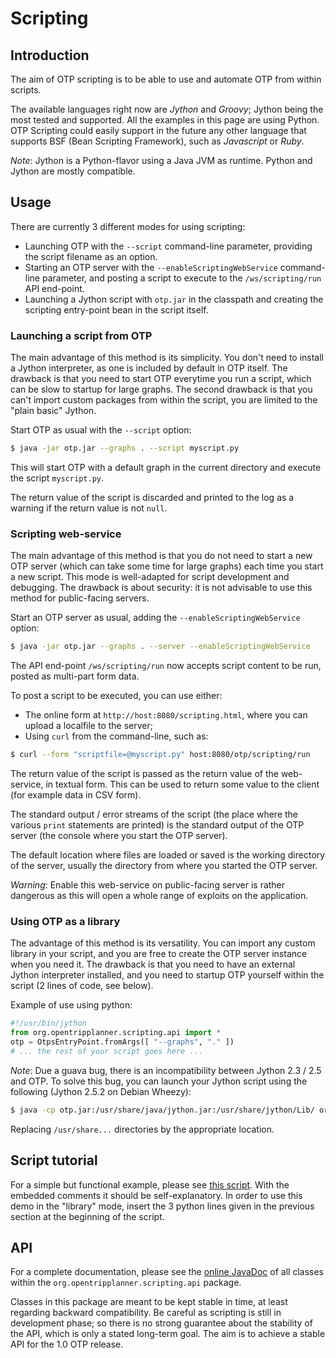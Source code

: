 # Scripting

## Introduction

The aim of OTP scripting is to be able to use and automate OTP from within scripts.

The available languages right now are *Jython* and *Groovy*; Jython being the most tested and supported. All the examples in this page are using Python. OTP Scripting could easily support in the future any other language that supports BSF (Bean Scripting Framework), such as _Javascript_ or _Ruby_.

_Note_: Jython is a Python-flavor using a Java JVM as runtime. Python and Jython are mostly compatible.

## Usage

There are currently 3 different modes for using scripting:

- Launching OTP with the `--script` command-line parameter, providing the script filename as an option.
- Starting an OTP server with the `--enableScriptingWebService` command-line parameter, and posting a script to execute to the `/ws/scripting/run` API end-point.
- Launching a Jython script with `otp.jar` in the classpath and creating the scripting entry-point bean in the script itself.

### Launching a script from OTP

The main advantage of this method is its simplicity. You don't need to install a Jython interpreter, as one is included by default in OTP itself. The drawback is that you need to start OTP everytime you run a script, which can be slow to startup for large graphs. The second drawback is that you can't import custom packages from within the script, you are limited to the "plain basic" Jython.

Start OTP as usual with the `--script` option:

```Bash
$ java -jar otp.jar --graphs . --script myscript.py
```

This will start OTP with a default graph in the current directory and execute the script `myscript.py`.

The return value of the script is discarded and printed to the log as a warning if the return value is not `null`.

### Scripting web-service

The main advantage of this method is that you do not need to start a new OTP server (which can take some time for large graphs) each time you start a new script. This mode is well-adapted for script development and debugging. The drawback is about security: it is not advisable to use this method for public-facing servers.

Start an OTP server as usual, adding the `--enableScriptingWebService` option:
``` Bash
$ java -jar otp.jar --graphs . --server --enableScriptingWebService
```
The API end-point `/ws/scripting/run` now accepts script content to be run, posted as multi-part form data.

To post a script to be executed, you can use either:

- The online form at `http://host:8080/scripting.html`, where you can upload a localfile to the server;
- Using `curl` from the command-line, such as:

```Bash
$ curl --form "scriptfile=@myscript.py" host:8080/otp/scripting/run
```

The return value of the script is passed as the return value of the web-service, in textual form. This can be used to return some value to the client (for example data in CSV form).

The standard output / error streams of the script (the place where the various `print` statements are printed)
is the standard output of the OTP server (the console where you start the OTP server).

The default location where files are loaded or saved is the working directory of the server, usually the directory from where you started the OTP server.

*Warning*: Enable this web-service on public-facing server is rather dangerous as this will open a whole range of exploits on the application.

### Using OTP as a library

The advantage of this method is its versatility. You can import any custom library in your script, and you are free to create the OTP server instance when you need it. The drawback is that you need to have an external Jython interpreter installed, and you need to startup OTP yourself within the script (2 lines of code, see below).

Example of use using python:

```Python
#!/usr/bin/jython
from org.opentripplanner.scripting.api import *
otp = OtpsEntryPoint.fromArgs([ "--graphs", "." ])
# ... the rest of your script goes here ...
```

*Note*: Due a guava bug, there is an incompatibility between Jython 2.3 / 2.5 and OTP. To solve this bug, you can launch your Jython script using the following (Jython 2.5.2 on Debian Wheezy):

```Bash
$ java -cp otp.jar:/usr/share/java/jython.jar:/usr/share/jython/Lib/ org.python/util.jython myscript.py
```

Replacing `/usr/share...` directories by the appropriate location.

## Script tutorial

For a simple but functional example, please see [this script](https://github.com/opentripplanner/OpenTripPlanner/blob/master/src/test/resources/scripts/test.py).
With the embedded comments it should be self-explanatory.
In order to use this demo in the "library" mode, insert the 3 python lines given in the previous section at the beginning of the script.

## API

For a complete documentation, please see the [online JavaDoc](http://docs.opentripplanner.org/javadoc/master/) of all classes within the `org.opentripplanner.scripting.api` package.

Classes in this package are meant to be kept stable in time, at least regarding backward compatibility. Be careful as scripting is still in development phase; so there is no strong guarantee about the stability of the API, which is only a stated long-term goal. The aim is to achieve a stable API for the 1.0 OTP release.
